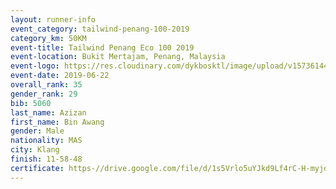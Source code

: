 ```yaml
--- 
layout: runner-info 
event_category: tailwind-penang-100-2019 
category_km: 50KM 
event-title: Tailwind Penang Eco 100 2019 
event-location: Bukit Mertajam, Penang, Malaysia 
event-logo: https://res.cloudinary.com/dykbosktl/image/upload/v1573614442/Logo/Logo_gqlzi3.jpg 
event-date: 2019-06-22 
overall_rank: 35
gender_rank: 29
bib: 5060
last_name: Azizan
first_name: Bin Awang
gender: Male
nationality: MAS
city: Klang
finish: 11-58-48
certificate: https-//drive.google.com/file/d/1s5Vrlo5uYJkd9Lf4rC-H-myjdE0yBqn9/view?usp=sharing
--- 
```

